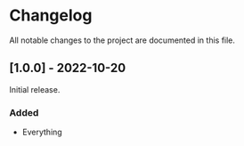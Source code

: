 # Changelog

All notable changes to the project are documented in this file.

## [1.0.0] - 2022-10-20

Initial release.

### Added

- Everything
